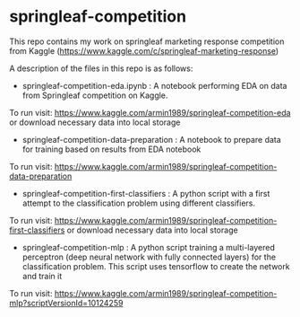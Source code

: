 # springleaf-competition
This repo contains my work on springleaf marketing response competition from Kaggle (https://www.kaggle.com/c/springleaf-marketing-response)

A description of the files in this repo is as follows:

- springleaf-competition-eda.ipynb : A notebook performing EDA on data from Springleaf competition on Kaggle. 

To run visit: https://www.kaggle.com/armin1989/springleaf-competition-eda or download necessary data into local storage

- springleaf-competition-data-preparation : A notebook to prepare data for training based on results from EDA notebook

To run visit: https://www.kaggle.com/armin1989/springleaf-competition-data-preparation

- springleaf-competition-first-classifiers : A python script with a first attempt to the classification problem using different classifiers.

To run visit: https://www.kaggle.com/armin1989/springleaf-competition-first-classifiers or download necessary data into local storage

- springleaf-competition-mlp : A python script training a multi-layered perceptron (deep neural network with fully connected layers) for the classification problem. This script uses tensorflow to create the network and train it

To run visit: https://www.kaggle.com/armin1989/springleaf-competition-mlp?scriptVersionId=10124259

